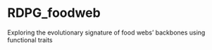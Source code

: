 # RDPG_foodweb
Exploring the evolutionary signature of food webs’ backbones using functional traits
